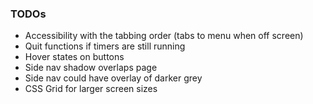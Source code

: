 ### TODOs

- Accessibility with the tabbing order (tabs to menu when off screen)
- Quit functions if timers are still running
- Hover states on buttons
- Side nav shadow overlaps page
- Side nav could have overlay of darker grey
- CSS Grid for larger screen sizes